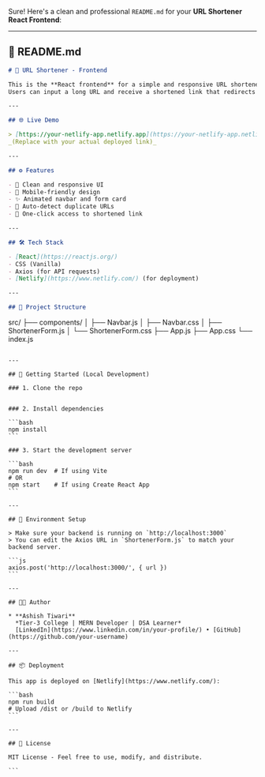 Sure! Here's a clean and professional `README.md` for your **URL Shortener React Frontend**:

---

## 📘 README.md

```markdown
# 🔗 URL Shortener - Frontend

This is the **React frontend** for a simple and responsive URL shortener application.  
Users can input a long URL and receive a shortened link that redirects to the original.

---

## 🌐 Live Demo

> [https://your-netlify-app.netlify.app](https://your-netlify-app.netlify.app)  
_(Replace with your actual deployed link)_

---

## ⚙️ Features

- 🎨 Clean and responsive UI
- 📱 Mobile-friendly design
- ✨ Animated navbar and form card
- 🧠 Auto-detect duplicate URLs
- 🔗 One-click access to shortened link

---

## 🛠 Tech Stack

- [React](https://reactjs.org/)
- CSS (Vanilla)
- Axios (for API requests)
- [Netlify](https://www.netlify.com/) (for deployment)

---

## 📁 Project Structure

```

src/
├── components/
│   ├── Navbar.js
│   ├── Navbar.css
│   ├── ShortenerForm.js
│   └── ShortenerForm.css
├── App.js
├── App.css
└── index.js

````

---

## 🚀 Getting Started (Local Development)

### 1. Clone the repo


### 2. Install dependencies

```bash
npm install
```

### 3. Start the development server

```bash
npm run dev  # If using Vite
# OR
npm start    # If using Create React App
```

---

## 🔧 Environment Setup

> Make sure your backend is running on `http://localhost:3000`
> You can edit the Axios URL in `ShortenerForm.js` to match your backend server.

```js
axios.post('http://localhost:3000/', { url })
```

---

## 🧑‍💻 Author

* **Ashish Tiwari**
  *Tier-3 College | MERN Developer | DSA Learner*
  [LinkedIn](https://www.linkedin.com/in/your-profile/) • [GitHub](https://github.com/your-username)

---

## 📦 Deployment

This app is deployed on [Netlify](https://www.netlify.com/):

```bash
npm run build
# Upload /dist or /build to Netlify
```

---

## 📃 License

MIT License - Feel free to use, modify, and distribute.

```


